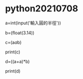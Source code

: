 # python20210708
a=int(input('輸入圓的半徑'))

b=(float(3.14))

c=(a*a*b)

print(c)

d=((a+a)*b)

print(d)

